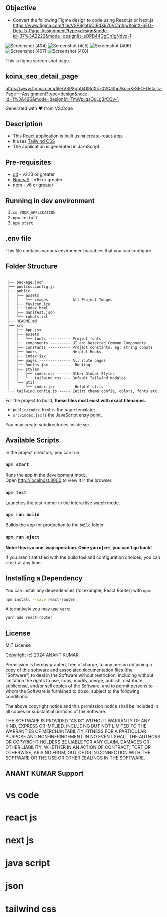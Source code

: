 ## Objective
- Convert the following Figma design to code using React.js or Next.js: https://www.figma.com/file/VSP8gbfbOlRdXk70VCa1hp/KoinX-SEO-Details-Page-Assignment?type=design&node-id=37%3A2222&mode=design&t=aOPB44CgCn1gNdyq-1

![Screenshot (404)](https://github.com/20BCE11035/KoinX-SEO-Details-Page/assets/153983455/99f5fa1e-aa38-44ab-a7a4-f86f416ff796)
![Screenshot (405)](https://github.com/20BCE11035/KoinX-SEO-Details-Page/assets/153983455/e13fcd21-a716-4f0a-947c-323893ba5139)
![Screenshot (406)](https://github.com/20BCE11035/KoinX-SEO-Details-Page/assets/153983455/fc9a9c43-c2d8-48e8-8e7c-6f6d6986de3c)
![Screenshot (407)](https://github.com/20BCE11035/KoinX-SEO-Details-Page/assets/153983455/08d6c233-e367-40cd-9138-95bb73d7d4a8)
![Screenshot (408)](https://github.com/20BCE11035/KoinX-SEO-Details-Page/assets/153983455/e785d436-5a38-4fc7-aecd-c818bfe5e131)

This is figma screen shot page.


## koinx_seo_detail_page
https://www.figma.com/file/VSP8gbfbOlRdXk70VCa1hp/KoinX-SEO-Details-Page---Assignment?type=design&node-id=1%3A496&mode=design&t=TmWpuqsOuLg3rCQy-1

Generated with ❤️ from VS.Code

## Description

- This React application is built using [create-react-app](https://create-react-app.dev/).
- It uses [Tailwind CSS](https://tailwindcss.com/)
- The application is generated in JavaScript.

## Pre-requisites

- [git](https://git-scm.com/) - v2.13 or greater
- [NodeJS](https://nodejs.org/en/) - v16 or greater
- [npm](https://www.npmjs.com/) - v6 or greater

## Running in dev environment

1.  `cd YOUR_APPLICATION`
2.  `npm install`
3.  `npm start`

## .env file

This file contains various environment variables that you can configure.

## Folder Structure

```
 .
 ├── package.json
 ├── postcss.config.js
 ├── public
 │   ├── assets
 │   │   └── images --------- All Project Images
 │   ├── favicon.ico
 │   ├── index.html
 │   ├── manifest.json
 │   └── robots.txt
 ├── README.md
 ├── src
 │   ├── App.jsx
 │   ├── assets
 │   │   └── fonts ---------- Project fonts
 │   ├── components --------- UI and Detected Common Components
 │   ├── constants ---------- Project constants, eg: string consts
 │   ├── hooks -------------- Helpful Hooks
 │   ├── index.jsx
 │   ├── pages -------------- All route pages
 │   ├── Routes.jsx ---------- Routing
 │   ├── styles
 │   │   ├── index.css ------ Other Global Styles
 │   │   └── tailwind.css --- Default Tailwind modules
 │   └── util
 │       └── index.jsx ------- Helpful utils
 └── tailwind.config.js ----- Entire theme config, colors, fonts etc.
```

For the project to build, **these files must exist with exact filenames**:

- `public/index.html` is the page template;
- `src/index.jsx` is the JavaScript entry point.

You may create subdirectories inside src.

## Available Scripts

In the project directory, you can run:

### `npm start`

Runs the app in the development mode.<br>
Open [http://localhost:3000](http://localhost:3000) to view it in the browser.

### `npm test`

Launches the test runner in the interactive watch mode.<br>

### `npm run build`

Builds the app for production to the `build` folder.<br>

### `npm run eject`

**Note: this is a one-way operation. Once you `eject`, you can’t go back!**

If you aren’t satisfied with the build tool and configuration choices, you can `eject` at any time.

## Installing a Dependency

You can install any dependencies (for example, React Router) with `npm`:

```sh
npm install --save react-router
```

Alternatively you may use `yarn`:

```sh
yarn add react-router
```

## License

MIT License

Copyright (c) 2024 ANANT KUMAR

Permission is hereby granted, free of charge, to any person obtaining a copy of this software and associated documentation files (the "Software"),to deal in the Software without restriction, including without limitation the rights to use, copy, modify, merge, publish, distribute, sublicense, and/or sell copies of the Software, and to permit persons to whom the Software is furnished to do so, subject to the following conditions:

The above copyright notice and this permission notice shall be included in all copies or substantial portions of the Software.

THE SOFTWARE IS PROVIDED "AS IS", WITHOUT WARRANTY OF ANY KIND, EXPRESS OR IMPLIED, INCLUDING BUT NOT LIMITED TO THE WARRANTIES OF MERCHANTABILITY, FITNESS FOR A PARTICULAR PURPOSE AND NON-INFRINGEMENT. IN NO EVENT SHALL THE AUTHORS OR COPYRIGHT HOLDERS BE LIABLE FOR ANY CLAIM, DAMAGES OR OTHER LIABILITY, WHETHER IN AN ACTION OF CONTRACT, TORT OR OTHERWISE, ARISING FROM, OUT OF OR IN CONNECTION WITH THE SOFTWARE OR THE USE OR OTHER DEALINGS IN THE SOFTWARE.

## ANANT KUMAR Support
# vs code
# react js
# next js
# java script
# json
# tailwind css


